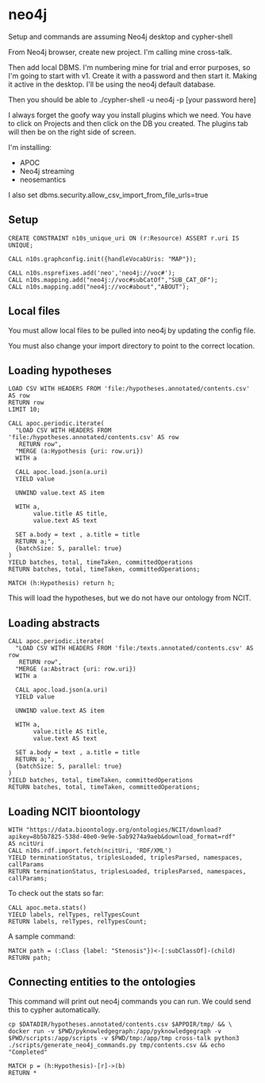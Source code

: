 # neo4j

Setup and commands are assuming Neo4j desktop and cypher-shell

From Neo4j browser, create new project. I'm calling mine cross-talk.

Then add local DBMS. I'm numbering mine for trial and error purposes, so I'm going to start with v1. Create it with a password and then start it. Making it active in the desktop. I'll be using the neo4j default database.

Then you should be able to ./cypher-shell -u neo4j -p [your password here]

I always forget the goofy way you install plugins which we need. You have to click on Projects and then click on the DB you created. The plugins tab will then be on the right side of screen.

I'm installing:
* APOC
* Neo4j streaming
* neosemantics

I also set dbms.security.allow_csv_import_from_file_urls=true

## Setup
```
CREATE CONSTRAINT n10s_unique_uri ON (r:Resource) ASSERT r.uri IS UNIQUE;

CALL n10s.graphconfig.init({handleVocabUris: "MAP"});

CALL n10s.nsprefixes.add('neo','neo4j://voc#');
CALL n10s.mapping.add("neo4j://voc#subCatOf","SUB_CAT_OF");
CALL n10s.mapping.add("neo4j://voc#about","ABOUT");
```

## Local files
You must allow local files to be pulled into neo4j by updating the config file.

You must also change your import directory to point to the correct location.

## Loading hypotheses

```
LOAD CSV WITH HEADERS FROM 'file:/hypotheses.annotated/contents.csv' AS row
RETURN row
LIMIT 10;
```

```
CALL apoc.periodic.iterate(
  "LOAD CSV WITH HEADERS FROM 'file:/hypotheses.annotated/contents.csv' AS row
   RETURN row",
  "MERGE (a:Hypothesis {uri: row.uri})
  WITH a

  CALL apoc.load.json(a.uri)
  YIELD value

  UNWIND value.text AS item

  WITH a,
       value.title AS title,
       value.text AS text

  SET a.body = text , a.title = title
  RETURN a;",
  {batchSize: 5, parallel: true}
)
YIELD batches, total, timeTaken, committedOperations
RETURN batches, total, timeTaken, committedOperations;
```

```
MATCH (h:Hypothesis) return h;
```

This will load the hypotheses, but we do not have our ontology from NCIT.

## Loading abstracts

```
CALL apoc.periodic.iterate(
  "LOAD CSV WITH HEADERS FROM 'file:/texts.annotated/contents.csv' AS row
   RETURN row",
  "MERGE (a:Abstract {uri: row.uri})
  WITH a

  CALL apoc.load.json(a.uri)
  YIELD value

  UNWIND value.text AS item

  WITH a,
       value.title AS title,
       value.text AS text

  SET a.body = text , a.title = title
  RETURN a;",
  {batchSize: 5, parallel: true}
)
YIELD batches, total, timeTaken, committedOperations
RETURN batches, total, timeTaken, committedOperations;
```

## Loading NCIT bioontology

```
WITH "https://data.bioontology.org/ontologies/NCIT/download?apikey=8b5b7825-538d-40e0-9e9e-5ab9274a9aeb&download_format=rdf"
AS ncitUri
CALL n10s.rdf.import.fetch(ncitUri, 'RDF/XML')
YIELD terminationStatus, triplesLoaded, triplesParsed, namespaces, callParams
RETURN terminationStatus, triplesLoaded, triplesParsed, namespaces, callParams;
```

To check out the stats so far:

```
CALL apoc.meta.stats()
YIELD labels, relTypes, relTypesCount
RETURN labels, relTypes, relTypesCount;
```

A sample command:
```
MATCH path = (:Class {label: "Stenosis"})<-[:subClassOf]-(child)
RETURN path;
```

## Connecting entities to the ontologies
This command will print out neo4j commands you can run. We could send this to cypher automatically.
```
cp $DATADIR/hypotheses.annotated/contents.csv $APPDIR/tmp/ && \
docker run -v $PWD/pyknowledgegraph:/app/pyknowledgegraph -v $PWD/scripts:/app/scripts -v $PWD/tmp:/app/tmp cross-talk python3 ./scripts/generate_neo4j_commands.py tmp/contents.csv && echo "Completed"
```

```
MATCH p = (h:Hypothesis)-[r]->(b)
RETURN *
```
